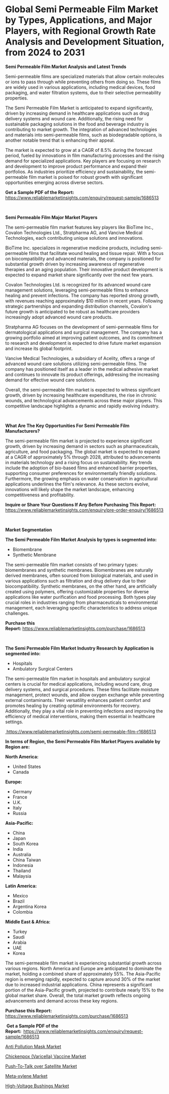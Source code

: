 <p><h1>Global Semi Permeable Film Market by Types, Applications, and Major Players, with Regional Growth Rate Analysis and Development Situation, from 2024 to 2031</h1></p><p><strong>Semi Permeable Film Market Analysis and Latest Trends</strong></p>
<p><p>Semi-permeable films are specialized materials that allow certain molecules or ions to pass through while preventing others from doing so. These films are widely used in various applications, including medical devices, food packaging, and water filtration systems, due to their selective permeability properties.</p><p>The Semi Permeable Film Market is anticipated to expand significantly, driven by increasing demand in healthcare applications such as drug delivery systems and wound care. Additionally, the rising need for sustainable packaging solutions in the food and beverage industry is contributing to market growth. The integration of advanced technologies and materials into semi-permeable films, such as biodegradable options, is another notable trend that is enhancing their appeal.</p><p>The market is expected to grow at a CAGR of 8.5% during the forecast period, fueled by innovations in film manufacturing processes and the rising demand for specialized applications. Key players are focusing on research and development to improve product performance and expand their portfolios. As industries prioritize efficiency and sustainability, the semi-permeable film market is poised for robust growth with significant opportunities emerging across diverse sectors.</p></p>
<p><strong>Get a Sample PDF of the Report:&nbsp;</strong> <a href="https://www.reliablemarketinsights.com/enquiry/request-sample/1686513?utm_campaign=1197&utm_medium=2&utm_source=Github&utm_content=ia&utm_term=16102024&utm_id=semi-permeable-film">https://www.reliablemarketinsights.com/enquiry/request-sample/1686513</a></p>
<p>&nbsp;</p>
<p><strong>Semi Permeable Film Major Market Players</strong></p>
<p><p>The semi-permeable film market features key players like BioTime Inc., Covalon Technologies Ltd., Stratpharma AG, and Vancive Medical Technologies, each contributing unique solutions and innovations.</p><p>BioTime Inc. specializes in regenerative medicine products, including semi-permeable films that facilitate wound healing and tissue repair. With a focus on biocompatibility and advanced materials, the company is positioned for substantial growth driven by increasing awareness of regenerative therapies and an aging population. Their innovative product development is expected to expand market share significantly over the next few years.</p><p>Covalon Technologies Ltd. is recognized for its advanced wound care management solutions, leveraging semi-permeable films to enhance healing and prevent infections. The company has reported strong growth, with revenues reaching approximately $10 million in recent years. Following strategic partnerships and expanding distribution channels, Covalon's future growth is anticipated to be robust as healthcare providers increasingly adopt advanced wound care products.</p><p>Stratpharma AG focuses on the development of semi-permeable films for dermatological applications and surgical management. The company has a growing portfolio aimed at improving patient outcomes, and its commitment to research and development is expected to drive future market expansion and increase its global footprint.</p><p>Vancive Medical Technologies, a subsidiary of Acelity, offers a range of advanced wound care solutions utilizing semi-permeable films. The company has positioned itself as a leader in the medical adhesive market and continues to innovate its product offerings, addressing the increasing demand for effective wound care solutions.</p><p>Overall, the semi-permeable film market is expected to witness significant growth, driven by increasing healthcare expenditures, the rise in chronic wounds, and technological advancements across these major players. This competitive landscape highlights a dynamic and rapidly evolving industry.</p></p>
<p>&nbsp;</p>
<p><strong>What Are The Key Opportunities For Semi Permeable Film Manufacturers?</strong></p>
<p><p>The semi-permeable film market is projected to experience significant growth, driven by increasing demand in sectors such as pharmaceuticals, agriculture, and food packaging. The global market is expected to expand at a CAGR of approximately 5% through 2028, attributed to advancements in materials technology and a rising focus on sustainability. Key trends include the adoption of bio-based films and enhanced barrier properties, supporting consumer preferences for environmentally friendly solutions. Furthermore, the growing emphasis on water conservation in agricultural applications underlines the film's relevance. As these sectors evolve, innovations will likely shape the market landscape, enhancing competitiveness and profitability.</p></p>
<p><strong>Inquire or Share Your Questions If Any Before Purchasing This Report:</strong> <a href="https://www.reliablemarketinsights.com/enquiry/pre-order-enquiry/1686513?utm_campaign=1197&utm_medium=2&utm_source=Github&utm_content=ia&utm_term=16102024&utm_id=semi-permeable-film">https://www.reliablemarketinsights.com/enquiry/pre-order-enquiry/1686513</a></p>
<p>&nbsp;</p>
<p><strong>Market Segmentation</strong></p>
<p><strong>The Semi Permeable Film Market Analysis by types is segmented into:</strong></p>
<p><ul><li>Biomembrane</li><li>Synthetic Membrane</li></ul></p>
<p><p>The semi-permeable film market consists of two primary types: biomembranes and synthetic membranes. Biomembranes are naturally derived membranes, often sourced from biological materials, and used in various applications such as filtration and drug delivery due to their biocompatibility. Synthetic membranes, on the other hand, are artificially created using polymers, offering customizable properties for diverse applications like water purification and food processing. Both types play crucial roles in industries ranging from pharmaceuticals to environmental management, each leveraging specific characteristics to address unique challenges.</p></p>
<p><strong>Purchase this Report:&nbsp;</strong><a href="https://www.reliablemarketinsights.com/purchase/1686513?utm_campaign=1197&utm_medium=2&utm_source=Github&utm_content=ia&utm_term=16102024&utm_id=semi-permeable-film">https://www.reliablemarketinsights.com/purchase/1686513</a></p>
<p>&nbsp;</p>
<p><strong>The Semi Permeable Film Market Industry Research by Application is segmented into:</strong></p>
<p><ul><li>Hospitals</li><li>Ambulatory Surgical Centers</li></ul></p>
<p><p>The semi-permeable film market in hospitals and ambulatory surgical centers is crucial for medical applications, including wound care, drug delivery systems, and surgical procedures. These films facilitate moisture management, protect wounds, and allow oxygen exchange while preventing external contaminants. Their versatility enhances patient comfort and promotes healing by creating optimal environments for recovery. Additionally, they play a vital role in preventing infections and improving the efficiency of medical interventions, making them essential in healthcare settings.</p></p>
<p><a href="https://www.reliablemarketinsights.com/semi-permeable-film-r1686513?utm_campaign=1197&utm_medium=2&utm_source=Github&utm_content=ia&utm_term=16102024&utm_id=semi-permeable-film">&nbsp;https://www.reliablemarketinsights.com/semi-permeable-film-r1686513</a></p>
<p><strong>In terms of Region, the Semi Permeable Film Market Players available by Region are:</strong></p>
<p>
    <p> <strong> North America: </strong>
        <ul>
            <li>United States</li>
            <li>Canada</li>
        </ul>
        </p> 
    <p> <strong> Europe: </strong>
        <ul>
            <li>Germany</li>
            <li>France</li>
            <li>U.K.</li>
            <li>Italy</li>
            <li>Russia</li>
        </ul>
        </p> 
    <p> <strong> Asia-Pacific: </strong>
        <ul>
            <li>China</li>
            <li>Japan</li>
            <li>South Korea</li>
            <li>India</li>
            <li>Australia</li>
            <li>China Taiwan</li>
            <li>Indonesia</li>
            <li>Thailand</li>
            <li>Malaysia</li>
        </ul>
        </p> 
    <p> <strong> Latin America: </strong>
        <ul>
            <li>Mexico</li>
            <li>Brazil</li>
            <li>Argentina Korea</li>
            <li>Colombia</li>
        </ul>
        </p> 
    <p> <strong> Middle East & Africa: </strong>
        <ul>
            <li>Turkey</li>
            <li>Saudi</li>
            <li>Arabia</li>
            <li>UAE</li>
            <li>Korea</li>
        </ul>
    </p>
    </p>
<p><p>The semi-permeable film market is experiencing substantial growth across various regions. North America and Europe are anticipated to dominate the market, holding a combined share of approximately 55%. The Asia-Pacific region is emerging rapidly, expected to capture around 30% of the market due to increased industrial applications. China represents a significant portion of the Asia-Pacific growth, projected to contribute nearly 15% to the global market share. Overall, the total market growth reflects ongoing advancements and demand across these key regions.</p></p>
<p><strong>Purchase this Report: </strong><a href="https://www.reliablemarketinsights.com/purchase/1686513?utm_campaign=1197&utm_medium=2&utm_source=Github&utm_content=ia&utm_term=16102024&utm_id=semi-permeable-film">https://www.reliablemarketinsights.com/purchase/1686513</a></p>
<p>&nbsp;<strong>Get a Sample PDF of the Report:&nbsp;&nbsp;</strong><a href="https://www.reliablemarketinsights.com/enquiry/request-sample/1686513?utm_campaign=1197&utm_medium=2&utm_source=Github&utm_content=ia&utm_term=16102024&utm_id=semi-permeable-film">https://www.reliablemarketinsights.com/enquiry/request-sample/1686513</a></p>
<p><strong></strong></p>
<p><p><a href="https://www.linkedin.com/pulse/anti-pollution-mask-industry-sector-new-technologies-market-impact-d77ve?trk=public_post_embed_feed-article-content&utm_campaign=1197&utm_medium=2&utm_source=Github&utm_content=ia&utm_term=16102024&utm_id=semi-permeable-film">Anti Pollution Mask Market</a></p><p><a href="https://www.linkedin.com/pulse/strategic-insights-global-chickenpox-varicella-vaccine-ehjce?trk=public_post_embed_feed-article-content&utm_campaign=1197&utm_medium=2&utm_source=Github&utm_content=ia&utm_term=16102024&utm_id=semi-permeable-film">Chickenpox (Varicella) Vaccine Market</a></p><p><a href="https://www.linkedin.com/pulse/push-to-talk-over-satellite-market-research-report-exploring-imrde?utm_campaign=1197&utm_medium=2&utm_source=Github&utm_content=ia&utm_term=16102024&utm_id=semi-permeable-film">Push-To-Talk over Satellite Market</a></p><p><a href="https://www.linkedin.com/pulse/meta-xylene-market-emerging-trends-future-prospects-period-from-urece?trk=public_post_embed_feed-article-content&utm_campaign=1197&utm_medium=2&utm_source=Github&utm_content=ia&utm_term=16102024&utm_id=semi-permeable-film">Meta-xylene Market</a></p><p><a href="https://www.linkedin.com/pulse/driving-forces-global-high-voltage-bushings-market-trends-applications-6ifke?trk=public_post_embed_feed-article-content&utm_campaign=1197&utm_medium=2&utm_source=Github&utm_content=ia&utm_term=16102024&utm_id=semi-permeable-film">High-Voltage Bushings Market</a></p></p>